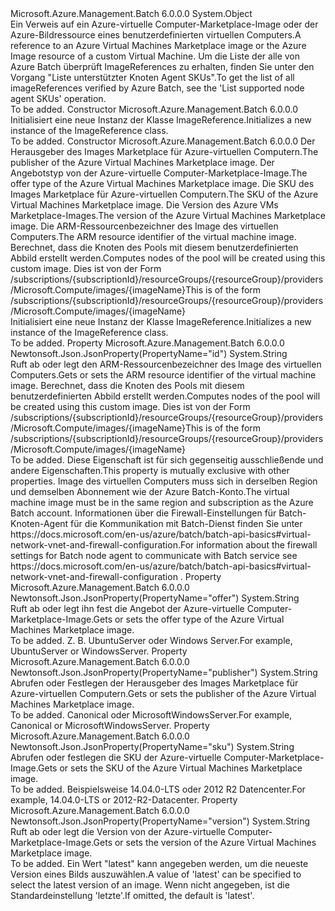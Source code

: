 <Type Name="ImageReference" FullName="Microsoft.Azure.Management.Batch.Models.ImageReference">
  <TypeSignature Language="C#" Value="public class ImageReference" />
  <TypeSignature Language="ILAsm" Value=".class public auto ansi beforefieldinit ImageReference extends System.Object" />
  <TypeSignature Language="DocId" Value="T:Microsoft.Azure.Management.Batch.Models.ImageReference" />
  <TypeSignature Language="VB.NET" Value="Public Class ImageReference" />
  <TypeSignature Language="F#" Value="type ImageReference = class" />
  <AssemblyInfo>
    <AssemblyName>Microsoft.Azure.Management.Batch</AssemblyName>
    <AssemblyVersion>6.0.0.0</AssemblyVersion>
  </AssemblyInfo>
  <Base>
    <BaseTypeName>System.Object</BaseTypeName>
  </Base>
  <Interfaces />
  <Docs>
    <summary>
            <span data-ttu-id="6d680-101">Ein Verweis auf ein Azure-virtuelle Computer-Marketplace-Image oder der Azure-Bildressource eines benutzerdefinierten virtuellen Computers.</span><span class="sxs-lookup"><span data-stu-id="6d680-101">A reference to an Azure Virtual Machines Marketplace image or the Azure Image resource of a custom Virtual Machine.</span></span> <span data-ttu-id="6d680-102">Um die Liste der alle von Azure Batch überprüft ImageReferences zu erhalten, finden Sie unter den Vorgang "Liste unterstützter Knoten Agent SKUs".</span><span class="sxs-lookup"><span data-stu-id="6d680-102">To get the list of all imageReferences verified by Azure Batch, see the 'List supported node agent SKUs' operation.</span></span>
            </summary>
    <remarks>To be added.</remarks>
  </Docs>
  <Members>
    <Member MemberName=".ctor">
      <MemberSignature Language="C#" Value="public ImageReference ();" />
      <MemberSignature Language="ILAsm" Value=".method public hidebysig specialname rtspecialname instance void .ctor() cil managed" />
      <MemberSignature Language="DocId" Value="M:Microsoft.Azure.Management.Batch.Models.ImageReference.#ctor" />
      <MemberSignature Language="VB.NET" Value="Public Sub New ()" />
      <MemberType>Constructor</MemberType>
      <AssemblyInfo>
        <AssemblyName>Microsoft.Azure.Management.Batch</AssemblyName>
        <AssemblyVersion>6.0.0.0</AssemblyVersion>
      </AssemblyInfo>
      <Parameters />
      <Docs>
        <summary>
            <span data-ttu-id="6d680-103">Initialisiert eine neue Instanz der Klasse ImageReference.</span><span class="sxs-lookup"><span data-stu-id="6d680-103">Initializes a new instance of the ImageReference class.</span></span>
            </summary>
        <remarks>To be added.</remarks>
      </Docs>
    </Member>
    <Member MemberName=".ctor">
      <MemberSignature Language="C#" Value="public ImageReference (string publisher = null, string offer = null, string sku = null, string version = null, string id = null);" />
      <MemberSignature Language="ILAsm" Value=".method public hidebysig specialname rtspecialname instance void .ctor(string publisher, string offer, string sku, string version, string id) cil managed" />
      <MemberSignature Language="DocId" Value="M:Microsoft.Azure.Management.Batch.Models.ImageReference.#ctor(System.String,System.String,System.String,System.String,System.String)" />
      <MemberSignature Language="VB.NET" Value="Public Sub New (Optional publisher As String = null, Optional offer As String = null, Optional sku As String = null, Optional version As String = null, Optional id As String = null)" />
      <MemberSignature Language="F#" Value="new Microsoft.Azure.Management.Batch.Models.ImageReference : string * string * string * string * string -&gt; Microsoft.Azure.Management.Batch.Models.ImageReference" Usage="new Microsoft.Azure.Management.Batch.Models.ImageReference (publisher, offer, sku, version, id)" />
      <MemberType>Constructor</MemberType>
      <AssemblyInfo>
        <AssemblyName>Microsoft.Azure.Management.Batch</AssemblyName>
        <AssemblyVersion>6.0.0.0</AssemblyVersion>
      </AssemblyInfo>
      <Parameters>
        <Parameter Name="publisher" Type="System.String" />
        <Parameter Name="offer" Type="System.String" />
        <Parameter Name="sku" Type="System.String" />
        <Parameter Name="version" Type="System.String" />
        <Parameter Name="id" Type="System.String" />
      </Parameters>
      <Docs>
        <param name="publisher"><span data-ttu-id="6d680-104">Der Herausgeber des Images Marketplace für Azure-virtuellen Computern.</span><span class="sxs-lookup"><span data-stu-id="6d680-104">The publisher of the Azure Virtual Machines Marketplace image.</span></span></param>
        <param name="offer"><span data-ttu-id="6d680-105">Der Angebotstyp von der Azure-virtuelle Computer-Marketplace-Image.</span><span class="sxs-lookup"><span data-stu-id="6d680-105">The offer type of the Azure Virtual Machines Marketplace image.</span></span></param>
        <param name="sku"><span data-ttu-id="6d680-106">Die SKU des Images Marketplace für Azure-virtuellen Computern.</span><span class="sxs-lookup"><span data-stu-id="6d680-106">The SKU of the Azure Virtual Machines Marketplace image.</span></span></param>
        <param name="version"><span data-ttu-id="6d680-107">Die Version des Azure VMs Marketplace-Images.</span><span class="sxs-lookup"><span data-stu-id="6d680-107">The version of the Azure Virtual Machines Marketplace image.</span></span></param>
        <param name="id"><span data-ttu-id="6d680-108">Die ARM-Ressourcenbezeichner des Image des virtuellen Computers.</span><span class="sxs-lookup"><span data-stu-id="6d680-108">The ARM resource identifier of the virtual machine image.</span></span> <span data-ttu-id="6d680-109">Berechnet, dass die Knoten des Pools mit diesem benutzerdefinierten Abbild erstellt werden.</span><span class="sxs-lookup"><span data-stu-id="6d680-109">Computes nodes of the pool will be created using this custom image.</span></span> <span data-ttu-id="6d680-110">Dies ist von der Form /subscriptions/{subscriptionId}/resourceGroups/{resourceGroup}/providers/Microsoft.Compute/images/{imageName}</span><span class="sxs-lookup"><span data-stu-id="6d680-110">This is of the form /subscriptions/{subscriptionId}/resourceGroups/{resourceGroup}/providers/Microsoft.Compute/images/{imageName}</span></span></param>
        <summary>
            <span data-ttu-id="6d680-111">Initialisiert eine neue Instanz der Klasse ImageReference.</span><span class="sxs-lookup"><span data-stu-id="6d680-111">Initializes a new instance of the ImageReference class.</span></span>
            </summary>
        <remarks>To be added.</remarks>
      </Docs>
    </Member>
    <Member MemberName="Id">
      <MemberSignature Language="C#" Value="public string Id { get; set; }" />
      <MemberSignature Language="ILAsm" Value=".property instance string Id" />
      <MemberSignature Language="DocId" Value="P:Microsoft.Azure.Management.Batch.Models.ImageReference.Id" />
      <MemberSignature Language="VB.NET" Value="Public Property Id As String" />
      <MemberSignature Language="F#" Value="member this.Id : string with get, set" Usage="Microsoft.Azure.Management.Batch.Models.ImageReference.Id" />
      <MemberType>Property</MemberType>
      <AssemblyInfo>
        <AssemblyName>Microsoft.Azure.Management.Batch</AssemblyName>
        <AssemblyVersion>6.0.0.0</AssemblyVersion>
      </AssemblyInfo>
      <Attributes>
        <Attribute>
          <AttributeName>Newtonsoft.Json.JsonProperty(PropertyName="id")</AttributeName>
        </Attribute>
      </Attributes>
      <ReturnValue>
        <ReturnType>System.String</ReturnType>
      </ReturnValue>
      <Docs>
        <summary>
            <span data-ttu-id="6d680-112">Ruft ab oder legt den ARM-Ressourcenbezeichner des Image des virtuellen Computers.</span><span class="sxs-lookup"><span data-stu-id="6d680-112">Gets or sets the ARM resource identifier of the virtual machine image.</span></span> <span data-ttu-id="6d680-113">Berechnet, dass die Knoten des Pools mit diesem benutzerdefinierten Abbild erstellt werden.</span><span class="sxs-lookup"><span data-stu-id="6d680-113">Computes nodes of the pool will be created using this custom image.</span></span> <span data-ttu-id="6d680-114">Dies ist von der Form /subscriptions/{subscriptionId}/resourceGroups/{resourceGroup}/providers/Microsoft.Compute/images/{imageName}</span><span class="sxs-lookup"><span data-stu-id="6d680-114">This is of the form /subscriptions/{subscriptionId}/resourceGroups/{resourceGroup}/providers/Microsoft.Compute/images/{imageName}</span></span>
            </summary>
        <value>To be added.</value>
        <remarks>
            <span data-ttu-id="6d680-115">Diese Eigenschaft ist für sich gegenseitig ausschließende und andere Eigenschaften.</span><span class="sxs-lookup"><span data-stu-id="6d680-115">This property is mutually exclusive with other properties.</span></span> <span data-ttu-id="6d680-116">Image des virtuellen Computers muss sich in derselben Region und demselben Abonnement wie der Azure Batch-Konto.</span><span class="sxs-lookup"><span data-stu-id="6d680-116">The virtual machine image must be in the same region and subscription as the Azure Batch account.</span></span> <span data-ttu-id="6d680-117">Informationen über die Firewall-Einstellungen für Batch-Knoten-Agent für die Kommunikation mit Batch-Dienst finden Sie unter https://docs.microsoft.com/en-us/azure/batch/batch-api-basics#virtual-network-vnet-and-firewall-configuration.</span><span class="sxs-lookup"><span data-stu-id="6d680-117">For information about the firewall settings for Batch node agent to communicate with Batch service see https://docs.microsoft.com/en-us/azure/batch/batch-api-basics#virtual-network-vnet-and-firewall-configuration .</span></span>
            </remarks>
      </Docs>
    </Member>
    <Member MemberName="Offer">
      <MemberSignature Language="C#" Value="public string Offer { get; set; }" />
      <MemberSignature Language="ILAsm" Value=".property instance string Offer" />
      <MemberSignature Language="DocId" Value="P:Microsoft.Azure.Management.Batch.Models.ImageReference.Offer" />
      <MemberSignature Language="VB.NET" Value="Public Property Offer As String" />
      <MemberSignature Language="F#" Value="member this.Offer : string with get, set" Usage="Microsoft.Azure.Management.Batch.Models.ImageReference.Offer" />
      <MemberType>Property</MemberType>
      <AssemblyInfo>
        <AssemblyName>Microsoft.Azure.Management.Batch</AssemblyName>
        <AssemblyVersion>6.0.0.0</AssemblyVersion>
      </AssemblyInfo>
      <Attributes>
        <Attribute>
          <AttributeName>Newtonsoft.Json.JsonProperty(PropertyName="offer")</AttributeName>
        </Attribute>
      </Attributes>
      <ReturnValue>
        <ReturnType>System.String</ReturnType>
      </ReturnValue>
      <Docs>
        <summary>
            <span data-ttu-id="6d680-118">Ruft ab oder legt ihn fest die Angebot der Azure-virtuelle Computer-Marketplace-Image.</span><span class="sxs-lookup"><span data-stu-id="6d680-118">Gets or sets the offer type of the Azure Virtual Machines Marketplace image.</span></span>
            </summary>
        <value>To be added.</value>
        <remarks>
            <span data-ttu-id="6d680-119">Z. B. UbuntuServer oder Windows Server.</span><span class="sxs-lookup"><span data-stu-id="6d680-119">For example, UbuntuServer or WindowsServer.</span></span>
            </remarks>
      </Docs>
    </Member>
    <Member MemberName="Publisher">
      <MemberSignature Language="C#" Value="public string Publisher { get; set; }" />
      <MemberSignature Language="ILAsm" Value=".property instance string Publisher" />
      <MemberSignature Language="DocId" Value="P:Microsoft.Azure.Management.Batch.Models.ImageReference.Publisher" />
      <MemberSignature Language="VB.NET" Value="Public Property Publisher As String" />
      <MemberSignature Language="F#" Value="member this.Publisher : string with get, set" Usage="Microsoft.Azure.Management.Batch.Models.ImageReference.Publisher" />
      <MemberType>Property</MemberType>
      <AssemblyInfo>
        <AssemblyName>Microsoft.Azure.Management.Batch</AssemblyName>
        <AssemblyVersion>6.0.0.0</AssemblyVersion>
      </AssemblyInfo>
      <Attributes>
        <Attribute>
          <AttributeName>Newtonsoft.Json.JsonProperty(PropertyName="publisher")</AttributeName>
        </Attribute>
      </Attributes>
      <ReturnValue>
        <ReturnType>System.String</ReturnType>
      </ReturnValue>
      <Docs>
        <summary>
            <span data-ttu-id="6d680-120">Abrufen oder Festlegen der Herausgeber des Images Marketplace für Azure-virtuellen Computern.</span><span class="sxs-lookup"><span data-stu-id="6d680-120">Gets or sets the publisher of the Azure Virtual Machines Marketplace image.</span></span>
            </summary>
        <value>To be added.</value>
        <remarks>
            <span data-ttu-id="6d680-121">Canonical oder MicrosoftWindowsServer.</span><span class="sxs-lookup"><span data-stu-id="6d680-121">For example, Canonical or MicrosoftWindowsServer.</span></span>
            </remarks>
      </Docs>
    </Member>
    <Member MemberName="Sku">
      <MemberSignature Language="C#" Value="public string Sku { get; set; }" />
      <MemberSignature Language="ILAsm" Value=".property instance string Sku" />
      <MemberSignature Language="DocId" Value="P:Microsoft.Azure.Management.Batch.Models.ImageReference.Sku" />
      <MemberSignature Language="VB.NET" Value="Public Property Sku As String" />
      <MemberSignature Language="F#" Value="member this.Sku : string with get, set" Usage="Microsoft.Azure.Management.Batch.Models.ImageReference.Sku" />
      <MemberType>Property</MemberType>
      <AssemblyInfo>
        <AssemblyName>Microsoft.Azure.Management.Batch</AssemblyName>
        <AssemblyVersion>6.0.0.0</AssemblyVersion>
      </AssemblyInfo>
      <Attributes>
        <Attribute>
          <AttributeName>Newtonsoft.Json.JsonProperty(PropertyName="sku")</AttributeName>
        </Attribute>
      </Attributes>
      <ReturnValue>
        <ReturnType>System.String</ReturnType>
      </ReturnValue>
      <Docs>
        <summary>
            <span data-ttu-id="6d680-122">Abrufen oder festlegen die SKU der Azure-virtuelle Computer-Marketplace-Image.</span><span class="sxs-lookup"><span data-stu-id="6d680-122">Gets or sets the SKU of the Azure Virtual Machines Marketplace image.</span></span>
            </summary>
        <value>To be added.</value>
        <remarks>
            <span data-ttu-id="6d680-123">Beispielsweise 14.04.0-LTS oder 2012 R2 Datencenter.</span><span class="sxs-lookup"><span data-stu-id="6d680-123">For example, 14.04.0-LTS or 2012-R2-Datacenter.</span></span>
            </remarks>
      </Docs>
    </Member>
    <Member MemberName="Version">
      <MemberSignature Language="C#" Value="public string Version { get; set; }" />
      <MemberSignature Language="ILAsm" Value=".property instance string Version" />
      <MemberSignature Language="DocId" Value="P:Microsoft.Azure.Management.Batch.Models.ImageReference.Version" />
      <MemberSignature Language="VB.NET" Value="Public Property Version As String" />
      <MemberSignature Language="F#" Value="member this.Version : string with get, set" Usage="Microsoft.Azure.Management.Batch.Models.ImageReference.Version" />
      <MemberType>Property</MemberType>
      <AssemblyInfo>
        <AssemblyName>Microsoft.Azure.Management.Batch</AssemblyName>
        <AssemblyVersion>6.0.0.0</AssemblyVersion>
      </AssemblyInfo>
      <Attributes>
        <Attribute>
          <AttributeName>Newtonsoft.Json.JsonProperty(PropertyName="version")</AttributeName>
        </Attribute>
      </Attributes>
      <ReturnValue>
        <ReturnType>System.String</ReturnType>
      </ReturnValue>
      <Docs>
        <summary>
            <span data-ttu-id="6d680-124">Ruft ab oder legt die Version von der Azure-virtuelle Computer-Marketplace-Image.</span><span class="sxs-lookup"><span data-stu-id="6d680-124">Gets or sets the version of the Azure Virtual Machines Marketplace image.</span></span>
            </summary>
        <value>To be added.</value>
        <remarks>
            <span data-ttu-id="6d680-125">Ein Wert "latest" kann angegeben werden, um die neueste Version eines Bilds auszuwählen.</span><span class="sxs-lookup"><span data-stu-id="6d680-125">A value of 'latest' can be specified to select the latest version of an image.</span></span> <span data-ttu-id="6d680-126">Wenn nicht angegeben, ist die Standardeinstellung 'letzte'.</span><span class="sxs-lookup"><span data-stu-id="6d680-126">If omitted, the default is 'latest'.</span></span>
            </remarks>
      </Docs>
    </Member>
  </Members>
</Type>